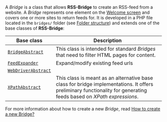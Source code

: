 A _Bridge_ is a class that allows **RSS-Bridge** to create an RSS-feed from a website.
A _Bridge_ represents one element on the [Welcome screen](../01_General/04_Screenshots.md)
and covers one or more sites to return feeds for.
It is developed in a PHP file located in the `bridges/` folder (see [Folder structure](../04_For_Developers/03_Folder_structure.md))
and extends one of the base classes of **RSS-Bridge**:

Base class | Description
-----------|------------
[`BridgeAbstract`](./02_BridgeAbstract.md) | This class is intended for standard _Bridges_ that need to filter HTML pages for content.
[`FeedExpander`](./03_FeedExpander.md) | Expand/modify existing feed urls
[`WebDriverAbstract`](./04_WebDriverAbstract) |
[`XPathAbstract`](./05_XPathAbstract) | This class is meant as an alternative base class for bridge implementations. It offers preliminary functionality for generating feeds based on _XPath expressions_.

For more information about how to create a new _Bridge_, read [How to create a new Bridge?](./01_How_to_create_a_new_bridge.md)
